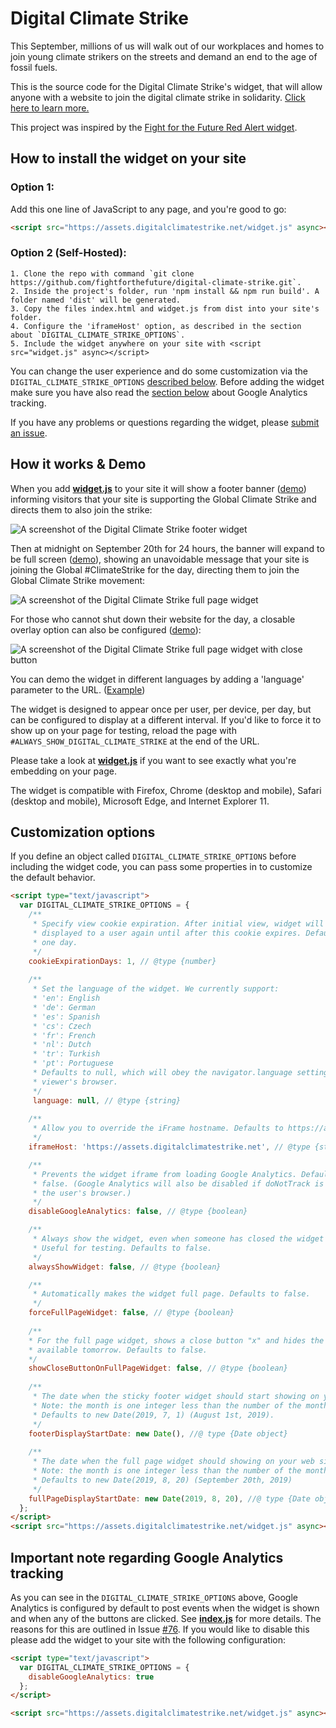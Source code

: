 # Digital Climate Strike

This September, millions of us will walk out of our workplaces and homes to join young climate strikers on the streets and demand an end to the age of fossil fuels.

This is the source code for the Digital Climate Strike's widget, that will allow anyone with a website to join the digital climate strike in solidarity. [Click here to learn more.](https://globalclimatestrike.net)

This project was inspired by the [Fight for the Future Red Alert widget](https://github.com/fightforthefuture/redalert-widget).

## How to install the widget on your site

### Option 1:
   Add this one line of JavaScript to any page, and you're good to go:

```html
<script src="https://assets.digitalclimatestrike.net/widget.js" async></script>
```

### Option 2 (Self-Hosted):
    1. Clone the repo with command `git clone https://github.com/fightforthefuture/digital-climate-strike.git`.
    2. Inside the project's folder, run 'npm install && npm run build'. A folder named 'dist' will be generated.
    3. Copy the files index.html and widget.js from dist into your site's folder.
    4. Configure the 'iframeHost' option, as described in the section about `DIGITAL_CLIMATE_STRIKE_OPTIONS`.
    5. Include the widget anywhere on your site with <script src="widget.js" async></script>

You can change the user experience and do some customization via the `DIGITAL_CLIMATE_STRIKE_OPTIONS` [described below](#customization-options). Before adding the widget make sure you have also read the [section below](#important-note-regarding-google-analytics-tracking) about Google Analytics tracking.  

If you have any problems or questions regarding the widget, please [submit an issue](https://github.com/global-climate-strikes/digital-climate-strike/issues).

## How it works & Demo

When you add [**widget.js**](https://github.com/global-climate-strikes/digital-climate-strike/blob/master/static/widget.js) to your site it will show a footer banner ([demo](https://assets.digitalclimatestrike.net/demo.html)) informing visitors that your site is supporting the Global Climate Strike and directs them to also join the strike:

![A screenshot of the Digital Climate Strike footer widget](https://digital.globalclimatestrike.net/wp-content/uploads/sites/71/2019/08/DCS_Mockup_Banner2.png)

Then at midnight on September 20th for 24 hours, the banner will expand to be full screen ([demo](https://assets.digitalclimatestrike.net/demo.html?fullPage)), showing an unavoidable message that your site is joining the Global #ClimateStrike for the day, directing them to join the Global Climate Strike movement:

![A screenshot of the Digital Climate Strike full page widget](https://digital.globalclimatestrike.net/wp-content/uploads/sites/71/2019/08/DCS_Mockup_Full2.png) 

For those who cannot shut down their website for the day, a closable overlay option can also be configured ([demo](https://assets.digitalclimatestrike.net/demo.html?fullPage&showCloseButton)):

![A screenshot of the Digital Climate Strike full page widget with close button](https://digital.globalclimatestrike.net/wp-content/uploads/sites/71/2019/08/DCS_Mockup_Partial2.png)

You can demo the widget in different languages by adding a 'language' parameter to the URL. ([Example](https://assets.digitalclimatestrike.net/demo.html?fullPage&language=de)) 

The widget is designed to appear once per user, per device, per day, but can be configured to display at a different interval. If you'd like to force it to show up on your page for testing, reload the page with `#ALWAYS_SHOW_DIGITAL_CLIMATE_STRIKE` at the end of the URL.

Please take a look at [**widget.js**](https://github.com/global-climate-strikes/digital-climate-strike/blob/master/static/widget.js) if you want to see exactly what you're embedding on your page.

The widget is compatible with Firefox, Chrome (desktop and mobile), Safari (desktop and mobile), Microsoft Edge, and Internet Explorer 11.

## Customization options

If you define an object called `DIGITAL_CLIMATE_STRIKE_OPTIONS` before including the widget code, you can pass some properties in to customize the default behavior.

```html
<script type="text/javascript">
  var DIGITAL_CLIMATE_STRIKE_OPTIONS = {
    /**
     * Specify view cookie expiration. After initial view, widget will not be
     * displayed to a user again until after this cookie expires. Defaults to 
     * one day.
     */
    cookieExpirationDays: 1, // @type {number}
    
    /**
     * Set the language of the widget. We currently support:
     * 'en': English
     * 'de': German
     * 'es': Spanish
     * 'cs': Czech
     * 'fr': French
     * 'nl': Dutch
     * 'tr': Turkish
     * 'pt': Portuguese
     * Defaults to null, which will obey the navigator.language setting of the 
     * viewer's browser.
     */
     language: null, // @type {string}
     
    /**
     * Allow you to override the iFrame hostname. Defaults to https://assets.digitalclimatestrike.net  
     */
    iframeHost: 'https://assets.digitalclimatestrike.net', // @type {string}

    /**
     * Prevents the widget iframe from loading Google Analytics. Defaults to
     * false. (Google Analytics will also be disabled if doNotTrack is set on
     * the user's browser.)
     */
    disableGoogleAnalytics: false, // @type {boolean}

    /**
     * Always show the widget, even when someone has closed the widget and set the cookie on their device. 
     * Useful for testing. Defaults to false.
     */
    alwaysShowWidget: false, // @type {boolean}

    /**
     * Automatically makes the widget full page. Defaults to false.
     */
    forceFullPageWidget: false, // @type {boolean}
    
    /**
    * For the full page widget, shows a close button "x" and hides the message about the site being 
    * available tomorrow. Defaults to false.
    */
    showCloseButtonOnFullPageWidget: false, // @type {boolean}
    
    /**
     * The date when the sticky footer widget should start showing on your web site.
     * Note: the month is one integer less than the number of the month. E.g. 8 is September, not August.
     * Defaults to new Date(2019, 7, 1) (August 1st, 2019).
     */
    footerDisplayStartDate: new Date(), //@ type {Date object}
    
    /**
     * The date when the full page widget should showing on your web site for 24 hours. 
     * Note: the month is one integer less than the number of the month. E.g. 8 is September, not August.
     * Defaults to new Date(2019, 8, 20) (September 20th, 2019)
     */
    fullPageDisplayStartDate: new Date(2019, 8, 20), //@ type {Date object}
  };
</script>
<script src="https://assets.digitalclimatestrike.net/widget.js" async></script>
```
## Important note regarding Google Analytics tracking

As you can see in the `DIGITAL_CLIMATE_STRIKE_OPTIONS` above, Google Analytics is configured by default to post events when the widget is shown and when any of the buttons are clicked. See [**index.js**](https://github.com/fightforthefuture/digital-climate-strike/blob/master/src/index.js) for more details. The reasons for this are outlined in Issue [#76](https://github.com/fightforthefuture/digital-climate-strike/issues/76). If you would like to disable this please add the widget to your site with the following configuration: 

```html
<script type="text/javascript">
  var DIGITAL_CLIMATE_STRIKE_OPTIONS = {
    disableGoogleAnalytics: true
  };
</script>

<script src="https://assets.digitalclimatestrike.net/widget.js" async></script>
```  

